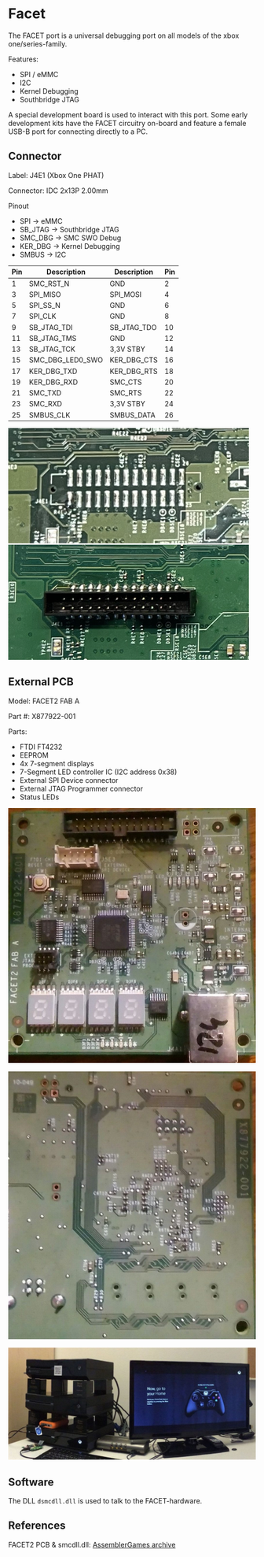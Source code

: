 # Facet

The FACET port is a universal debugging port on all models of the xbox one/series-family.

Features:

- SPI / eMMC
- I2C
- Kernel Debugging
- Southbridge JTAG

A special development board is used to interact with this port.
Some early development kits have the FACET circuitry on-board and feature a female USB-B port for connecting directly to a PC.

## Connector

Label: J4E1 (Xbox One PHAT)

Connector: IDC 2x13P 2.00mm

Pinout

- SPI -> eMMC
- SB_JTAG -> Southbridge JTAG
- SMC_DBG -> SMC SWO Debug
- KER_DBG -> Kernel Debugging
- SMBUS -> I2C

| Pin | Description      | Description | Pin |
| --- | ---------------- | ----------- | --- |
| 1   | SMC_RST_N        | GND         | 2   |
| 3   | SPI_MISO         | SPI_MOSI    | 4   |
| 5   | SPI_SS_N         | GND         | 6   |
| 7   | SPI_CLK          | GND         | 8   |
| 9   | SB_JTAG_TDI      | SB_JTAG_TDO | 10  |
| 11  | SB_JTAG_TMS      | GND         | 12  |
| 13  | SB_JTAG_TCK      | 3,3V STBY   | 14  |
| 15  | SMC_DBG_LED0_SWO | KER_DBG_CTS | 16  |
| 17  | KER_DBG_TXD      | KER_DBG_RTS | 18  |
| 19  | KER_DBG_RXD      | SMC_CTS     | 20  |
| 21  | SMC_TXD          | SMC_RTS     | 22  |
| 23  | SMC_RXD          | 3,3V STBY   | 24  |
| 25  | SMBUS_CLK        | SMBUS_DATA  | 26  |

![FACET Connector unpopulated](../_files/facet/facet_conn.png)
![FACET Connector populated](../_files/facet/facet_conn_populated.png)

## External PCB

Model: FACET2 FAB A

Part #: X877922-001

Parts:

- FTDI FT4232
- EEPROM
- 4x 7-segment displays
- 7-Segment LED controller IC (I2C address 0x38)
- External SPI Device connector
- External JTAG Programmer connector
- Status LEDs

![FACET2 PCB Front](../_files/facet/facet2_pcb_front.png)

![FACET2 PCB Back](../_files/facet/facet2_pcb_back.png)

![FACET2 connected to XDK](../_files/facet/facet2_xdk_connected.png)

## Software

The DLL `dsmcdll.dll` is used to talk to the FACET-hardware.
## References

FACET2 PCB & smcdll.dll: [AssemblerGames archive](https://assemblergames.org/viewtopic.php?t=60058)

